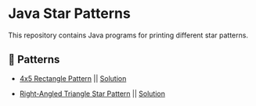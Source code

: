 # Java Star Patterns

This repository contains Java programs for printing different star patterns.

## 📂 Patterns
- [4x5 Rectangle Pattern](https://static.takeuforward.org/wp/uploads/2022/08/P1.png) || [Solution](https://github.com/karthikvt22/Java/blob/main/Patterns/4x5%20Pattern)

- [Right-Angled Triangle Star Pattern](https://static.takeuforward.org/wp/uploads/2022/08/P2.png) || [Solution](https://github.com/karthikvt22/Java/blob/main/Patterns/4x5%20Pattern)



